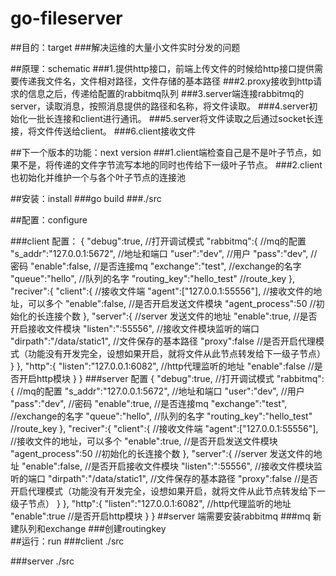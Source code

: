 # go-fileserver
##目的：target
###解决运维的大量小文件实时分发的问题
      
##原理：schematic 
###1.提供http接口，前端上传文件的时候给http接口提供需要传递我文件名，文件相对路径，文件存储的基本路径
###2.proxy接收到http请求的信息之后，传递给配置的rabbitmq队列
###3.server端连接rabbitmq的server，读取消息，按照消息提供的路径和名称，将文件读取。
###4.server初始化一批长连接和client进行通讯。
###5.server将文件读取之后通过socket长连接，将文件传送给client。
###6.client接收文件

    
##下一个版本的功能：next version
###1.client端检查自己是不是叶子节点，如果不是，将传递的文件字节流写本地的同时也传给下一级叶子节点。
###2.client也初始化并维护一个与各个叶子节点的连接池
    
##安装：install 
###go build 
###./src 
    
##配置：configure

###client 配置：
{
 "debug":true,     //打开调试模式
 "rabbitmq":{     //mq的配置
   "s_addr":"127.0.0.1:5672",  //地址和端口
   "user":"dev",  //用户
   "pass":"dev",  //密码
   "enable":false,  //是否连接mq
   "exchange":"test", //exchange的名字
   "queue":"hello",  //队列的名字
   "routing_key":"hello_test" //route_key
 },
 "reciver":{
   "client":{  //接收文件端
     "agent":["127.0.0.1:55556"],  //接收文件的地址，可以多个
     "enable":false,                //是否开启发送文件模块
     "agent_process":50            //初始化的长连接个数
   },
   "server":{                      //server 发送文件的地址
     "enable":true,              //是否开启接收文件模块
     "listen":":55556",           //接收文件模块监听的端口
     "dirpath":"/data/static1",   //文件保存的基本路径
     "proxy":false               //是否开启代理模式（功能没有开发完全，设想如果开启，就将文件从此节点转发给下一级子节点）
   }
 },
 "http":{
   "listen":"127.0.0.1:6082", //http代理监听的地址
   "enable":false              //是否开启http模块
 }
}
###server 配置
{
 "debug":true,     //打开调试模式
 "rabbitmq":{     //mq的配置
  "s_addr":"127.0.0.1:5672",  //地址和端口
  "user":"dev",  //用户
  "pass":"dev",  //密码
  "enable":true,  //是否连接mq
  "exchange":"test", //exchange的名字
  "queue":"hello",  //队列的名字
  "routing_key":"hello_test" //route_key
 },
 "reciver":{
  "client":{  //接收文件端
   "agent":["127.0.0.1:55556"],  //接收文件的地址，可以多个
   "enable":true,                //是否开启发送文件模块
   "agent_process":50            //初始化的长连接个数
  },
  "server":{                      //server 发送文件的地址
   "enable":false,              //是否开启接收文件模块
   "listen":":55556",           //接收文件模块监听的端口
   "dirpath":"/data/static1",   //文件保存的基本路径
   "proxy":false    //是否开启代理模式（功能没有开发完全，设想如果开启，就将文件从此节点转发给下一级子节点）
  }
 },
 "http":{
  "listen":"127.0.0.1:6082", //http代理监听的地址
  "enable":true              //是否开启http模块
 }
}
##server 端需要安装rabbitmq
###mq 新建队列和exchange
###创建routingkey  
##运行：run
###client ./src
 
###server ./src
    
    
